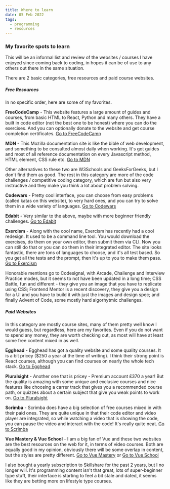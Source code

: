 ```yaml
---
title: Where to learn
date: 05 Feb 2022
tags:
  - programming
  - resources
---
```


### My favorite spots to learn

This will be an informal list and review of the websites / courses I have enjoyed since coming back to coding, in hopes it can be of use to any others out there in the same situation.

There are 2 basic categories, free resources and paid course websites.

##### Free Resources

In no specific order, here are some of my favorites.

**FreeCodeCamp** -
This website features a large amount of guides and courses, from basic HTML to React, Python and many others. They have a built in code editor (not the best one to be honest) where you can do the exercises. And you can optionally donate to the website and get course completion certificates.
[Go to FreeCodeCamp](https://www.freecodecamp.org/learn/)

**MDN** -
This Mozilla documentation site is like the bible of web development, and something to be consulted almost daily when working. It's got guides and most of all reference documentation on every Javascript method, HTML element, CSS rule etc.
[Go to MDN](https://developer.mozilla.org/)

Other alternatives to these two are W3Schools and GeeksForGeeks, but I don't find them as good.
The rest in this category are more of the code challenges / competitive coding category, which are fun but also very instructive and they make you think a lot about problem solving.

**Codewars** -
Pretty cool interface, you can choose from easy problems (called katas on this website), to very hard ones, and you can try to solve them in a wide variety of languages. [Go to Codewars](https://www.codewars.com/)

**Edabit** -
Very similar to the above, maybe with more beginner friendly challenges. [Go to Edabit](https://edabit.com/challenges)

**Exercism** -
Along with the cool name, Exercism has recently had a cool redesign. It used to be a command line tool. You would download the exercises, do them on your own editor, then submit them via CLI. Now you can still do that or you can do them in their integrated editor. The site looks fantastic, there are tons of languages to choose, and it's all test based. So you get all the tests and the prompt, then it's up to you to make them pass. [Go to Exercism](https://exercism.org/)

Honorable mentions go to Codesignal, with Arcade, Challenge and Interview Practice modes, but it seems to not have been updated in a long time; CSS Battle, fun and different - they give you an image that you have to replicate using CSS; Frontend Mentor is a recent discovery, they give you a design for a UI and you have to build it with just the images and design spec; and finally Advent of Code, some mostly hard algorhytmic challenges.

##### Paid Websites

In this category are mostly course sites, many of them pretty well know I would guess, but regardless, here are my favorites. Even if you do not want to spend any money, they are worth checking out, as most will have at least some free content mixed in as well.

**Egghead** -
Egghead has got a quality website and some quality courses. It is a bit pricey ($250 a year at the time of writing). I think their strong point is React courses, although you can find courses on nearly the whole tech stack. [Go to Egghead](https://egghead.io/)

**Pluralsight** -
Another one that is pricey - Premium account £370 a year! But the quality is amazing with some unique and exclusive courses and nice features like choosing a carrer track that gives you a recommended course path, or quizzes about a certain subject that give you weak points to work on. [Go to Pluralsight](https://www.pluralsight.com/)

**Scrimba** -
Scrimba does have a big selection of free courses mixed in with their paid ones. They are quite unique in that their code editor and video player are integrated, so while watching a video that is showing the code, you can pause the video and interact with the code! It's really quite neat. [Go to Scrimba](https://scrimba.com/)

**Vue Mastery & Vue School** -
I am a big fan of Vue and these two websites are the best resources on the web for it, in terms of video courses. Both are equally good in my opinion, obviously there will be some overlap in content, but the styles are pretty different. [Go to Vue Mastery](https://www.vuemastery.com/courses/) or [Go to Vue School](https://vueschool.io/courses)

I also bought a yearly subscription to Skillshare for the past 2 years, but I no longer will. It's programming content isn't that great, lots of super-beginner type stuff, their interface is starting to feel a bit stale and dated, it seems like they are betting more on lifestyle type courses.
